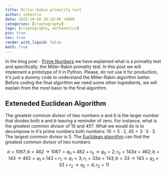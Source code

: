 ```yaml
---
title: Miller-Rabin primality test
author: sebastia
date: 2025-10-08 20:10:00 +0800
categories: [Cryptography]
tags: [cryptography, mathematics]
pin: true
toc: true
render_with_liquid: false
math: true
---
```


In the blog post - <a href="../prime-numbers">Prime Numbers</a> we have explained what is a primality test and specifically, the Miller-Rabin primality test. In this post we will implement a prototype of it in Python. Please, do not use it for production, it's just a dummy code to understand the Miller-Rabin algoirthm better. Before coding the final algorithm we need some other ingredients, we will explain from the most basic to the final algorithm.

## Exteneded Euclidean Algorithm

The greatest common divisor of two numbers $a$ and $b$ is the larger number that divides both $a$ and $b$ leaving a reminder of zero. For instance, what is the greatest common divisor of 10 and 45?. What we would do is to decompose in it's prime numbers both numbers: $10=5 \cdot 2$, $45=3 \cdot 5 \cdot 3$. The largest common divisor is $5$. The [Euclidean algorithm](https://en.wikipedia.org/wiki/Euclidean_algorithm) can find the greatest common divisor of two numbers


$$
a=1067; b=462 \rightarrow 1067 = q_0 \times 462 +r_0 \rightarrow q_0=2; r_0=143
a=462; b=143 \rightarrow 462 = q_1 \times 143 + r_1 \rightarrow q_1=3; r_1=33
a=143; b=33 \rightarrow 143 = q_2 \times 33 + r_2 \rightarrow q_2=4; r_2=11
$$